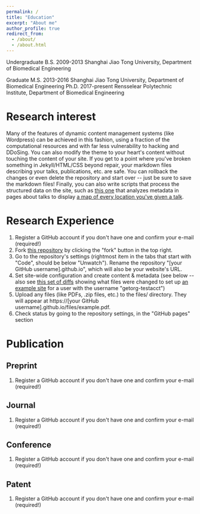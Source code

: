```yaml
---
permalink: /
title: "Education"
excerpt: "About me"
author_profile: true
redirect_from: 
  - /about/
  - /about.html
---
```


Undergraduate
B.S.  2009-2013     Shanghai Jiao Tong University, Department of Biomedical Engineering

Graduate
M.S.  2013-2016     Shanghai Jiao Tong University, Department of Biomedical Engineering
Ph.D. 2017-present  Rensselear Polytechnic Institute, Department of Biomedical Engineering

Research interest
======

Many of the features of dynamic content management systems (like Wordpress) can be achieved in this fashion, using a fraction of the computational resources and with far less vulnerability to hacking and DDoSing. You can also modify the theme to your heart's content without touching the content of your site. If you get to a point where you've broken something in Jekyll/HTML/CSS beyond repair, your markdown files describing your talks, publications, etc. are safe. You can rollback the changes or even delete the repository and start over -- just be sure to save the markdown files! Finally, you can also write scripts that process the structured data on the site, such as [this one](https://github.com/academicpages/academicpages.github.io/blob/master/talkmap.ipynb) that analyzes metadata in pages about talks to display [a map of every location you've given a talk](https://academicpages.github.io/talkmap.html).

Research Experience
======
1. Register a GitHub account if you don't have one and confirm your e-mail (required!)
1. Fork [this repository](https://github.com/academicpages/academicpages.github.io) by clicking the "fork" button in the top right. 
1. Go to the repository's settings (rightmost item in the tabs that start with "Code", should be below "Unwatch"). Rename the repository "[your GitHub username].github.io", which will also be your website's URL.
1. Set site-wide configuration and create content & metadata (see below -- also see [this set of diffs](http://archive.is/3TPas) showing what files were changed to set up [an example site](https://getorg-testacct.github.io) for a user with the username "getorg-testacct")
1. Upload any files (like PDFs, .zip files, etc.) to the files/ directory. They will appear at https://[your GitHub username].github.io/files/example.pdf.  
1. Check status by going to the repository settings, in the "GitHub pages" section

Publication
======
Preprint
------
1. Register a GitHub account if you don't have one and confirm your e-mail (required!)

Journal
------
1. Register a GitHub account if you don't have one and confirm your e-mail (required!)

Conference
------
1. Register a GitHub account if you don't have one and confirm your e-mail (required!)

Patent
------
1. Register a GitHub account if you don't have one and confirm your e-mail (required!)
